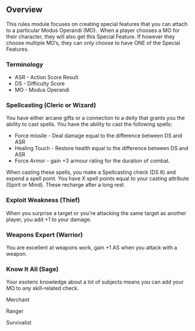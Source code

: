## Overview

This rules module focuses on creating special features that you can attach to a particular Modus Operandi (MO).  When a player chooses a MO for their character, they will also get this Special Feature. If however they choose multiple MO’s, they can only choose to have ONE of the Special Features.
### Terminology 
- ASR - Action Score Result
- DS - Difficulty Score
- MO - Modus Operandi
### Spellcasting (Cleric or Wizard)
You have either arcane gifts or a connection to a deity that grants you the ability to cast spells. You have the ability to cast the following spells:
- Force missile - Deal damage equal to the difference between DS and ASR 
- Healing Touch - Restore health equal to the difference between DS and ASR
- Force Armor - gain +3 armour rating for the duration of combat.

When casting these spells, you make a Spellcasting check (DS 6) and expend a spell point. You have X spell points equal to your casting attribute (Spirit or Mind). These recharge after a long rest.

### Exploit Weakness (Thief)
When you surprise a target or you're attacking the same target as another player, you add +1 to your damage.
### Weapons Expert (Warrior)
You are excellent at weapons work, gain +1 AS when you attack with a weapon.
### Know It All (Sage)
Your esoteric knowledge about a lot of subjects means you can add your MO to any skill-related check.

Merchant

Ranger

Survivalist


